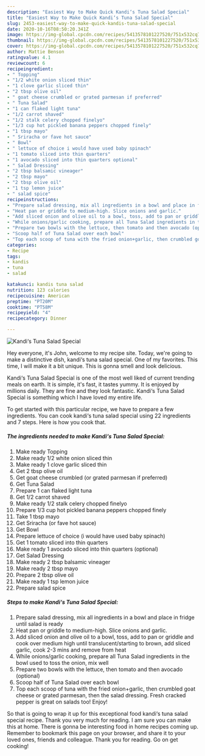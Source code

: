 ```yaml
---
description: "Easiest Way to Make Quick Kandi‘s Tuna Salad Special"
title: "Easiest Way to Make Quick Kandi‘s Tuna Salad Special"
slug: 2453-easiest-way-to-make-quick-kandis-tuna-salad-special
date: 2020-10-16T08:50:20.341Z
image: https://img-global.cpcdn.com/recipes/5413578101227520/751x532cq70/kandis-tuna-salad-special-recipe-main-photo.jpg
thumbnail: https://img-global.cpcdn.com/recipes/5413578101227520/751x532cq70/kandis-tuna-salad-special-recipe-main-photo.jpg
cover: https://img-global.cpcdn.com/recipes/5413578101227520/751x532cq70/kandis-tuna-salad-special-recipe-main-photo.jpg
author: Mattie Benson
ratingvalue: 4.1
reviewcount: 6
recipeingredient:
- " Topping"
- "1/2 white onion sliced thin"
- "1 clove garlic sliced thin"
- "2 tbsp olive oil"
- " goat cheese crumbled or grated parmesan if preferred"
- " Tuna Salad"
- "1 can flaked light tuna"
- "1/2 carrot shaved"
- "1/2 stalk celery chopped finelyo"
- "1/3 cup hot pickled banana peppers chopped finely"
- "1 tbsp mayo"
- " Sriracha or fave hot sauce"
- " Bowl"
- " lettuce of choice i would have used baby spinach"
- "1 tomato sliced into thin quarters"
- "1 avocado sliced into thin quarters optional"
- " Salad Dressing"
- "2 tbsp balsamic vineager"
- "2 tbsp mayo"
- "2 tbsp olive oil"
- "1 tsp lemon juice"
- " salad spice"
recipeinstructions:
- "Prepare salad dressing, mix all ingredients in a bowl and place in fridge until salad is ready"
- "Heat pan or griddle to medium-high. Slice onions and garlic."
- "Add sliced onion and olive oil to a bowl, toss, add to pan or griddle and cook over medium high until translucent/starting to brown, add sliced garlic, cook 2-3 mins and remove from heat"
- "While onions/garlic cooking, prepare all Tuna Salad ingredients in the bowl used to toss the onion, mix well"
- "Prepare two bowls with the lettuce, then tomato and then avocado (optional)"
- "Scoop half of Tuna Salad over each bowl"
- "Top each scoop of tuna with the fried onion+garlic, then crumbled goat cheese or grated parmesan, then the salad dressing. Fresh cracked pepper is great on salads too! Enjoy!"
categories:
- Recipe
tags:
- kandis
- tuna
- salad

katakunci: kandis tuna salad 
nutrition: 123 calories
recipecuisine: American
preptime: "PT20M"
cooktime: "PT58M"
recipeyield: "4"
recipecategory: Dinner

---
```



![Kandi‘s Tuna Salad Special](https://img-global.cpcdn.com/recipes/5413578101227520/751x532cq70/kandis-tuna-salad-special-recipe-main-photo.jpg)

Hey everyone, it's John, welcome to my recipe site. Today, we're going to make a distinctive dish, kandi‘s tuna salad special. One of my favorites. This time, I will make it a bit unique. This is gonna smell and look delicious.

Kandi‘s Tuna Salad Special is one of the most well liked of current trending meals on earth. It is simple, it's fast, it tastes yummy. It is enjoyed by millions daily. They are fine and they look fantastic. Kandi‘s Tuna Salad Special is something which I have loved my entire life.




To get started with this particular recipe, we have to prepare a few ingredients. You can cook kandi‘s tuna salad special using 22 ingredients and 7 steps. Here is how you cook that.

<!--inarticleads1-->

##### The ingredients needed to make Kandi‘s Tuna Salad Special:

1. Make ready  Topping
1. Make ready 1/2 white onion sliced thin
1. Make ready 1 clove garlic sliced thin
1. Get 2 tbsp olive oil
1. Get  goat cheese crumbled (or grated parmesan if preferred)
1. Get  Tuna Salad
1. Prepare 1 can flaked light tuna
1. Get 1/2 carrot shaved
1. Make ready 1/2 stalk celery chopped finelyo
1. Prepare 1/3 cup hot pickled banana peppers chopped finely
1. Take 1 tbsp mayo
1. Get  Sriracha (or fave hot sauce)
1. Get  Bowl
1. Prepare  lettuce of choice (i would have used baby spinach)
1. Get 1 tomato sliced into thin quarters
1. Make ready 1 avocado sliced into thin quarters (optional)
1. Get  Salad Dressing
1. Make ready 2 tbsp balsamic vineager
1. Make ready 2 tbsp mayo
1. Prepare 2 tbsp olive oil
1. Make ready 1 tsp lemon juice
1. Prepare  salad spice




<!--inarticleads2-->

##### Steps to make Kandi‘s Tuna Salad Special:

1. Prepare salad dressing, mix all ingredients in a bowl and place in fridge until salad is ready
1. Heat pan or griddle to medium-high. Slice onions and garlic.
1. Add sliced onion and olive oil to a bowl, toss, add to pan or griddle and cook over medium high until translucent/starting to brown, add sliced garlic, cook 2-3 mins and remove from heat
1. While onions/garlic cooking, prepare all Tuna Salad ingredients in the bowl used to toss the onion, mix well
1. Prepare two bowls with the lettuce, then tomato and then avocado (optional)
1. Scoop half of Tuna Salad over each bowl
1. Top each scoop of tuna with the fried onion+garlic, then crumbled goat cheese or grated parmesan, then the salad dressing. Fresh cracked pepper is great on salads too! Enjoy!




So that is going to wrap it up for this exceptional food kandi‘s tuna salad special recipe. Thank you very much for reading. I am sure you can make this at home. There is gonna be interesting food in home recipes coming up. Remember to bookmark this page on your browser, and share it to your loved ones, friends and colleague. Thank you for reading. Go on get cooking!

